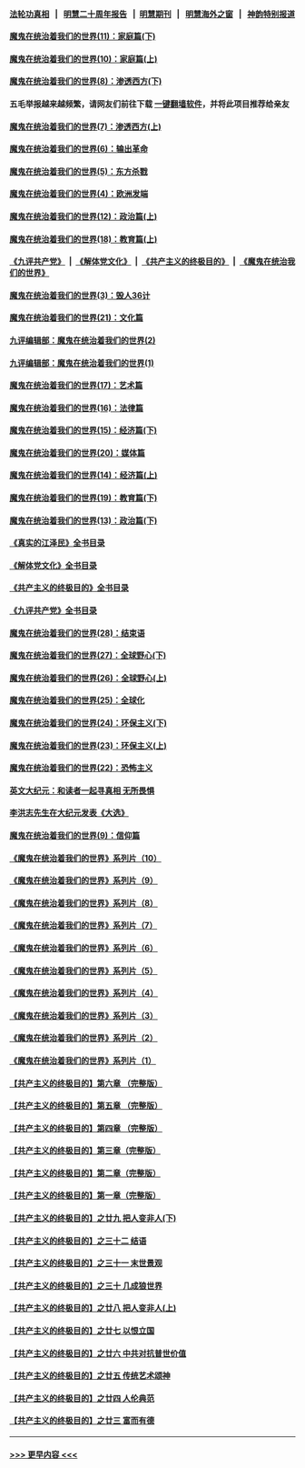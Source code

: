 #### [法轮功真相](https://github.com/gfw-breaker/truth/blob/master/README.md?t=0) &nbsp;&nbsp;|&nbsp;&nbsp; [明慧二十周年报告](https://github.com/gfw-breaker/mh-reports/blob/master/README.md?t=0) &nbsp;&nbsp;|&nbsp;&nbsp;[明慧期刊](https://github.com/gfw-breaker/mh-qikan) &nbsp;&nbsp;|&nbsp;&nbsp; [明慧海外之窗](https://github.com/gfw-breaker/mh-news/blob/master/README.md?t=0) &nbsp;&nbsp;|&nbsp;&nbsp; [神韵特别报道](https://github.com/gfw-breaker/mh-news/blob/master/shenyun.md?t=0)
#### [魔鬼在统治着我们的世界(11)：家庭篇(下)](../pages/nsc422/n10440961.md?t=12081950) 
#### [魔鬼在统治着我们的世界(10)：家庭篇(上)](../pages/nsc422/n10435448.md?t=12081950) 
#### [魔鬼在统治着我们的世界(8)：渗透西方(下)](../pages/nsc422/n10429603.md?t=12081950) 
#### 五毛举报越来越频繁，请网友们前往下载 [一键翻墙软件](https://github.com/gfw-breaker/ssr-accounts)，并将此项目推荐给亲友
#### [魔鬼在统治着我们的世界(7)：渗透西方(上)](../pages/nsc422/n10426013.md?t=12081950) 
#### [魔鬼在统治着我们的世界(6)：输出革命](../pages/nsc422/n10421536.md?t=12081950) 
#### [魔鬼在统治着我们的世界(5)：东方杀戮](../pages/nsc422/n10417707.md?t=12081950) 
#### [魔鬼在统治着我们的世界(4)：欧洲发端](../pages/nsc422/n10414890.md?t=12081950) 
#### [魔鬼在统治着我们的世界(12)：政治篇(上)](../pages/nsc422/n10444576.md?t=12081950) 
#### [魔鬼在统治着我们的世界(18)：教育篇(上)](../pages/nsc422/n10526970.md?t=12081950) 
#### [《九评共产党》](https://github.com/begood0513/9ping.md/blob/master/README.md) &nbsp;|&nbsp; [《解体党文化》](../../../../jtdwh.md/blob/master/README.md)  &nbsp;|&nbsp; [《共产主义的终极目的》](../../../../gczydzjmd.md/blob/master/README.md) &nbsp;|&nbsp; [《魔鬼在统治我们的世界》](../../../../mgztzwmdsj.md/blob/master/README.md) 
#### [魔鬼在统治着我们的世界(3)：毁人36计](../pages/nsc422/n10411583.md?t=12081950) 
#### [魔鬼在统治着我们的世界(21)：文化篇](../pages/nsc422/n10597706.md?t=12081950) 
#### [九评编辑部：魔鬼在统治着我们的世界(2)](../pages/nsc422/n10410036.md?t=12081950) 
#### [九评编辑部：魔鬼在统治着我们的世界(1)](../pages/nsc422/n10406825.md?t=12081950) 
#### [魔鬼在统治着我们的世界(17)：艺术篇](../pages/nsc422/n10499093.md?t=12081950) 
#### [魔鬼在统治着我们的世界(16)：法律篇](../pages/nsc422/n10485969.md?t=12081950) 
#### [魔鬼在统治着我们的世界(15)：经济篇(下)](../pages/nsc422/n10469975.md?t=12081950) 
#### [魔鬼在统治着我们的世界(20)：媒体篇](../pages/nsc422/n10586579.md?t=12081950) 
#### [魔鬼在统治着我们的世界(14)：经济篇(上)](../pages/nsc422/n10457370.md?t=12081950) 
#### [魔鬼在统治着我们的世界(19)：教育篇(下)](../pages/nsc422/n10564808.md?t=12081950) 
#### [魔鬼在统治着我们的世界(13)：政治篇(下)](../pages/nsc422/n10448270.md?t=12081950) 
#### [《真实的江泽民》全书目录](../pages/nsc422/n13721399.md?t=12081950) 
#### [《解体党文化》全书目录](../pages/nsc422/n13721157.md?t=12081950) 
#### [《共产主义的终极目的》全书目录](../pages/nsc422/n13721048.md?t=12081950) 
#### [《九评共产党》全书目录](../pages/nsc422/n13708085.md?t=12081950) 
#### [魔鬼在统治着我们的世界(28)：结束语](../pages/nsc422/n10936246.md?t=12081950) 
#### [魔鬼在统治着我们的世界(27)：全球野心(下)](../pages/nsc422/n10928319.md?t=12081950) 
#### [魔鬼在统治着我们的世界(26)：全球野心(上)](../pages/nsc422/n10900318.md?t=12081950) 
#### [魔鬼在统治着我们的世界(25)：全球化](../pages/nsc422/n10788205.md?t=12081950) 
#### [魔鬼在统治着我们的世界(24)：环保主义(下)](../pages/nsc422/n10695307.md?t=12081950) 
#### [魔鬼在统治着我们的世界(23)：环保主义(上)](../pages/nsc422/n10688613.md?t=12081950) 
#### [魔鬼在统治着我们的世界(22)：恐怖主义](../pages/nsc422/n10614727.md?t=12081950) 
#### [英文大纪元：和读者一起寻真相 无所畏惧](../pages/nsc422/n12542027.md?t=12081950) 
#### [李洪志先生在大纪元发表《大选》](../pages/nsc422/n12534746.md?t=12081950) 
#### [魔鬼在统治着我们的世界(9)：信仰篇](../pages/nsc422/n10432159.md?t=12081950) 
#### [《魔鬼在统治着我们的世界》系列片（10）](../pages/nsc422/n12292670.md?t=12081950) 
#### [《魔鬼在统治着我们的世界》系列片（9）](../pages/nsc422/n12290859.md?t=12081950) 
#### [《魔鬼在统治着我们的世界》系列片（8）](../pages/nsc422/n12287445.md?t=12081950) 
#### [《魔鬼在统治着我们的世界》系列片（7）](../pages/nsc422/n12283425.md?t=12081950) 
#### [《魔鬼在统治着我们的世界》系列片（6）](../pages/nsc422/n12282314.md?t=12081950) 
#### [《魔鬼在统治着我们的世界》系列片（5）](../pages/nsc422/n12281419.md?t=12081950) 
#### [《魔鬼在统治着我们的世界》系列片（4）](../pages/nsc422/n12274024.md?t=12081950) 
#### [《魔鬼在统治着我们的世界》系列片（3）](../pages/nsc422/n12271322.md?t=12081950) 
#### [《魔鬼在统治着我们的世界》系列片（2）](../pages/nsc422/n12269049.md?t=12081950) 
#### [《魔鬼在统治着我们的世界》系列片（1）](../pages/nsc422/n12267575.md?t=12081950) 
#### [【共产主义的终极目的】第六章 （完整版）](../pages/nsc422/n11428913.md?t=12081950) 
#### [【共产主义的终极目的】第五章 （完整版）](../pages/nsc422/n11428912.md?t=12081950) 
#### [【共产主义的终极目的】第四章 （完整版）](../pages/nsc422/n11428907.md?t=12081950) 
#### [【共产主义的终极目的】第三章（完整版）](../pages/nsc422/n11428848.md?t=12081950) 
#### [【共产主义的终极目的】第二章（完整版）](../pages/nsc422/n11428831.md?t=12081950) 
#### [【共产主义的终极目的】第一章（完整版）](../pages/nsc422/n11417651.md?t=12081950) 
#### [【共产主义的终极目的】之廿九 把人变非人(下)](../pages/nsc422/n11344140.md?t=12081950) 
#### [【共产主义的终极目的】之三十二 结语](../pages/nsc422/n11360535.md?t=12081950) 
#### [【共产主义的终极目的】之三十一 末世景观](../pages/nsc422/n11351129.md?t=12081950) 
#### [【共产主义的终极目的】之三十 几成狼世界](../pages/nsc422/n11348280.md?t=12081950) 
#### [【共产主义的终极目的】之廿八 把人变非人(上)](../pages/nsc422/n11340492.md?t=12081950) 
#### [【共产主义的终极目的】之廿七 以恨立国](../pages/nsc422/n11336944.md?t=12081950) 
#### [【共产主义的终极目的】之廿六 中共对抗普世价值](../pages/nsc422/n11324785.md?t=12081950) 
#### [【共产主义的终极目的】之廿五 传统艺术颂神](../pages/nsc422/n11296396.md?t=12081950) 
#### [【共产主义的终极目的】之廿四 人伦典范](../pages/nsc422/n11296397.md?t=12081950) 
#### [【共产主义的终极目的】之廿三 富而有德](../pages/nsc422/n11283598.md?t=12081950) 

----
#### [ >>> 更早内容 <<< ](../indexes/nsc422-earlier.md)
